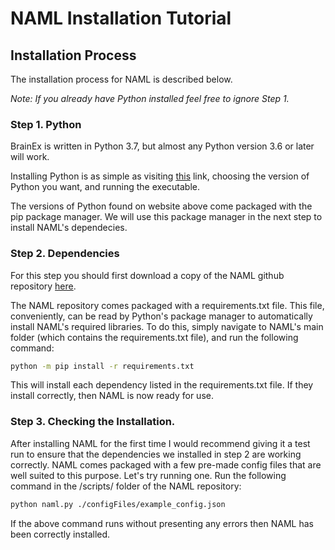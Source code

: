 # NAML Installation Tutorial

## Installation Process
The installation process for NAML is described below. 

*Note: If you already have Python installed feel free to ignore Step 1.*

### Step 1. Python

BrainEx is written in Python 3.7, but almost any Python version 3.6 or later will work. 

Installing Python is as simple as visiting [this](https://www.python.org/downloads/) link, choosing the version of Python you want, and running the executable. 

The versions of Python found on website above come packaged with the pip package manager. We will use this package manager in the next step to install NAML's dependecies. 

### Step 2. Dependencies 

For this step you should first download a copy of the NAML github repository [here](https://github.com/WPIHCILab/NAML).

The NAML repository comes packaged with a requirements.txt file. This file, conveniently, can be read by Python's package manager to automatically install NAML's required libraries. To do this, simply navigate to NAML's main folder (which contains the requirements.txt file), and run the following command:

```bash
python -m pip install -r requirements.txt
```

This will install each dependency listed in the requirements.txt file. If they install correctly, then NAML is now ready for use. 

### Step 3. Checking the Installation. 
After installing NAML for the first time I would recommend giving it a test run to ensure that the dependencies we installed in step 2 are working correctly. NAML comes packaged with a few pre-made config files that are well suited to this purpose. Let's try running one. Run the following command in the /scripts/ folder of the NAML repository:

```bash
python naml.py ./configFiles/example_config.json
```

If the above command runs without presenting any errors then NAML has been correctly installed. 
